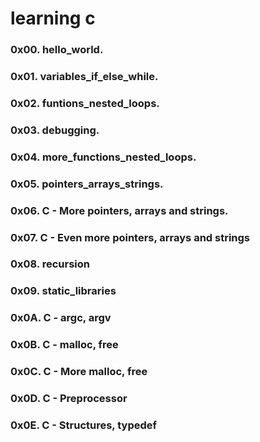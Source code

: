 # learning c

### 0x00. hello_world.
### 0x01. variables_if_else_while.
### 0x02. funtions_nested_loops.
### 0x03. debugging.
### 0x04. more_functions_nested_loops.
### 0x05. pointers_arrays_strings.
### 0x06. C - More pointers, arrays and strings.
### 0x07. C - Even more pointers, arrays and strings 
### 0x08. recursion
### 0x09. static_libraries
### 0x0A. C - argc, argv
### 0x0B. C - malloc, free 
### 0x0C. C - More malloc, free
### 0x0D. C - Preprocessor
### 0x0E. C - Structures, typedef
